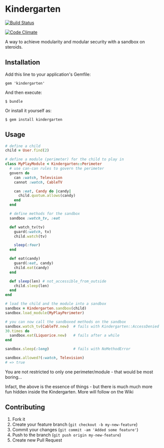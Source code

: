 # Kindergarten

[![Build Status](https://secure.travis-ci.org/coffeeaddict/kindergarten.png)](http://travis-ci.org/coffeeaddict/kindergarten)

[![Code Climate](https://codeclimate.com/badge.png)](https://codeclimate.com/github/coffeeaddict/kindergarten)

A way to achieve modularity and modular security with a sandbox on steroids.

## Installation

Add this line to your application's Gemfile:

    gem 'kindergarten'

And then execute:

    $ bundle

Or install it yourself as:

    $ gem install kindergarten

## Usage

```ruby
# define a child
child = User.find(2)

# define a module (perimeter) for the child to play in
class MyPlayModule < Kindergarten::Perimeter
  # use can-can rules to govern the perimeter
  govern do
    can :watch, Television
    cannot :watch, CableTV

    can :eat, Candy do |candy|
      child.quotum.allows(candy)
    end
  end

  # define methods for the sandbox
  sandbox :watch_tv, :eat

  def watch_tv(tv)
    guard(:watch, tv)
    child.watch(tv)

    sleep(:four)
  end

  def eat(candy)
    guard(:eat, candy)
    child.eat(candy)
  end

  def sleep(len) # not_accessible_from_outside
    child.sleep(len)
  end
end

# load the child and the module into a sandbox
sandbox = Kindergarten.sandbox(child)
sandbox.load_module(MyPlayPerimeter)

# you can now call the sandboxed methods on the sandbox
sandbox.watch_tv(CableTV.new)  # fails with Kindergarten::AccessDenied
30.times do
  sandbox.eat(Liquorice.new)   # fails after a while
end

sandbox.sleep(:long)           # fails with NoMethodError

sandbox.allowed?(:watch, Television)
# => true
```

You are not restricted to only one perimeter/module - that would be most
boring...

Infact, the above is the essence of things - but there is much much more fun
hidden inside the Kindergarten. More will follow on the Wiki

## Contributing

1. Fork it
2. Create your feature branch (`git checkout -b my-new-feature`)
3. Commit your changes (`git commit -am 'Added some feature'`)
4. Push to the branch (`git push origin my-new-feature`)
5. Create new Pull Request
